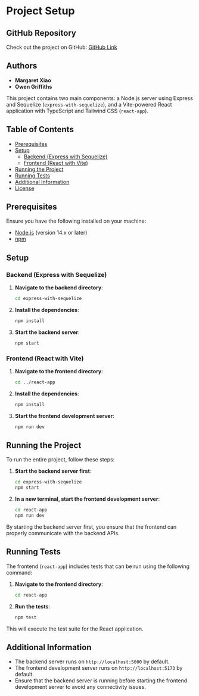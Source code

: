 # Project Setup

## GitHub Repository

Check out the project on GitHub: [GitHub Link](https://github.com/rmit-fsd-2024-s1/s3815261-s3902846-a2)

## Authors

- **Margaret Xiao**
- **Owen Griffiths**

This project contains two main components: a Node.js server using Express and Sequelize (`express-with-sequelize`), and a Vite-powered React application with TypeScript and Tailwind CSS (`react-app`).

## Table of Contents

- [Prerequisites](#prerequisites)
- [Setup](#setup)
  - [Backend (Express with Sequelize)](#backend-express-with-sequelize)
  - [Frontend (React with Vite)](#frontend-react-with-vite)
- [Running the Project](#running-the-project)
- [Running Tests](#running-tests)
- [Additional Information](#additional-information)
- [License](#license)

## Prerequisites

Ensure you have the following installed on your machine:

- [Node.js](https://nodejs.org/) (version 14.x or later)
- [npm](https://www.npmjs.com/)

## Setup

### Backend (Express with Sequelize)

1. **Navigate to the backend directory**:

   ```bash
   cd express-with-sequelize
   ```

2. **Install the dependencies**:

   ```bash
   npm install
   ```

3. **Start the backend server**:
   ```bash
   npm start
   ```

### Frontend (React with Vite)

1. **Navigate to the frontend directory**:

   ```bash
   cd ../react-app
   ```

2. **Install the dependencies**:

   ```bash
   npm install
   ```

3. **Start the frontend development server**:
   ```bash
   npm run dev
   ```

## Running the Project

To run the entire project, follow these steps:

1. **Start the backend server first**:

   ```bash
   cd express-with-sequelize
   npm start
   ```

2. **In a new terminal, start the frontend development server**:
   ```bash
   cd react-app
   npm run dev
   ```

By starting the backend server first, you ensure that the frontend can properly communicate with the backend APIs.

## Running Tests

The frontend (`react-app`) includes tests that can be run using the following command:

1. **Navigate to the frontend directory**:

   ```bash
   cd react-app
   ```

2. **Run the tests**:
   ```bash
   npm test
   ```

This will execute the test suite for the React application.

## Additional Information

- The backend server runs on `http://localhost:5000` by default.
- The frontend development server runs on `http://localhost:5173` by default.
- Ensure that the backend server is running before starting the frontend development server to avoid any connectivity issues.
